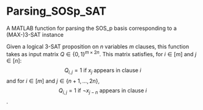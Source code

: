 # Parsing_SOSp_SAT
A MATLAB function for parsing the SOS_p basis corresponding to a (MAX-)3-SAT instance

Given a logical 3-SAT proposition on $n$ variables $m$ clauses, this function takes as input matrix $Q \in \{ 0, 1 \}^{m \times 2n}$. This matrix satisfies, for $i \in [m]$ and $j \in [n]$:
$$Q_{i,j} = 1 \text{ if } x_j \text{ appears in clause } i$$
and for $i \in [m]$ and $j \in \{ n+1, \ldots, 2n \}$,
$$Q_{i,j} = 1 \text{ if } \neg x_{j-n} \text{ appears in clause } i$$.



